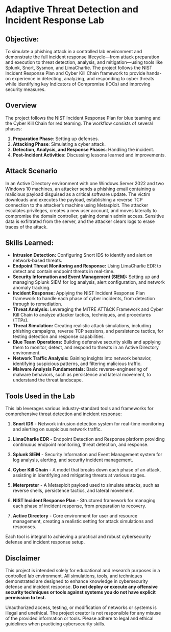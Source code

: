 # Adaptive Threat Detection and Incident Response Lab

## Objective:

To simulate a phishing attack in a controlled lab environment and demonstrate the full incident response lifecycle—from attack preparation and execution to threat detection, analysis, and mitigation—using tools like Splunk, Snort, Sysmon, and LimaCharlie. The project follows the NIST Incident Response Plan and Cyber Kill Chain framework to provide hands-on experience in detecting, analyzing, and responding to cyber threats while identifying key Indicators of Compromise (IOCs) and improving security measures.

## Overview

The project follows the NIST Incident Response Plan for blue teaming and the Cyber Kill Chain for red teaming. The workflow consists of several phases:
1. **Preparation Phase**: Setting up defenses.
2. **Attacking Phase**: Simulating a cyber attack.
3. **Detection, Analysis, and Response Phases**: Handling the incident.
4. **Post-Incident Activities**: Discussing lessons learned and improvements.

## Attack Scenario

In an Active Directory environment with one Windows Server 2022 and two Windows 10 machines, an attacker sends a phishing email containing a malicious payload disguised as a critical software update. The victim downloads and executes the payload, establishing a reverse TCP connection to the attacker’s machine using Metasploit. The attacker escalates privileges, creates a new user account, and moves laterally to compromise the domain controller, gaining domain admin access. Sensitive data is exfiltrated from the server, and the attacker clears logs to erase traces of the attack.

## Skills Learned:

- **Intrusion Detection:** Configuring Snort IDS to identify and alert on network-based threats.
- **Endpoint Threat Monitoring and Response:** Using LimaCharlie EDR to detect and contain endpoint threats in real-time.
- **Security Information and Event Management (SIEM):** Setting up and managing Splunk SIEM for log analysis, alert configuration, and network anomaly tracking.
- **Incident Response:** Applying the NIST Incident Response Plan framework to handle each phase of cyber incidents, from detection through to remediation.
- **Threat Analysis:** Leveraging the MITRE ATT&CK Framework and Cyber Kill Chain to analyze attacker tactics, techniques, and procedures (TTPs).
- **Threat Simulation:** Creating realistic attack simulations, including phishing campaigns, reverse TCP sessions, and persistence tactics, for testing detection and response capabilities.
- **Blue Team Operations:** Building defensive security skills and applying them to monitor, detect, and respond to threats in an Active Directory environment.
- **Network Traffic Analysis:** Gaining insights into network behavior, identifying suspicious patterns, and filtering malicious traffic.
- **Malware Analysis Fundamentals:** Basic reverse-engineering of malware behaviors, such as persistence and lateral movement, to understand the threat landscape.

## Tools Used in the Lab

This lab leverages various industry-standard tools and frameworks for comprehensive threat detection and incident response:

1. **Snort IDS** - Network intrusion detection system for real-time monitoring and alerting on suspicious network traffic.

2. **LimaCharlie EDR** - Endpoint Detection and Response platform providing continuous endpoint monitoring, threat detection, and response.

3. **Splunk SIEM** - Security Information and Event Management system for log analysis, alerting, and security incident management.

4. **Cyber Kill Chain** - A model that breaks down each phase of an attack, assisting in identifying and mitigating threats at various stages.

5. **Meterpreter** - A Metasploit payload used to simulate attacks, such as reverse shells, persistence tactics, and lateral movement.

6. **NIST Incident Response Plan** - Structured framework for managing each phase of incident response, from preparation to recovery.

7. **Active Directory** - Core environment for user and resource management, creating a realistic setting for attack simulations and responses.

Each tool is integral to achieving a practical and robust cybersecurity defense and incident response setup.

## Disclaimer

This project is intended solely for educational and research purposes in a controlled lab environment. All simulations, tools, and techniques demonstrated are designed to enhance knowledge in cybersecurity defense and incident response. **Do not deploy or execute any offensive security techniques or tools against systems you do not have explicit permission to test.**

Unauthorized access, testing, or modification of networks or systems is illegal and unethical. The project creator is not responsible for any misuse of the provided information or tools. Please adhere to legal and ethical guidelines when practicing cybersecurity skills.


